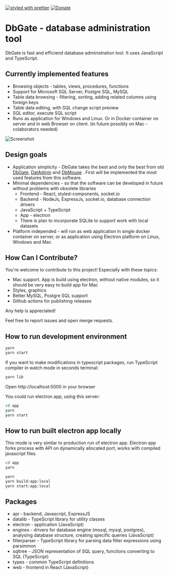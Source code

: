 [![styled with prettier](https://img.shields.io/badge/styled_with-prettier-ff69b4.svg)](https://github.com/prettier/prettier)
[![Donate](https://img.shields.io/badge/donate-paypal-blue.svg)](https://paypal.me/JanProchazkaCz/30eur)

# DbGate - database administration tool

DbGate is fast and efficiend database administration tool. It uses JavaScript and TypeScript. 

## Currently implemented features
* Browsing objects - tables, views, procedures, functions
* Support for Microsoft SQL Server, Postgre SQL, MySQL
* Table data browsing - filtering, sorting, adding related columns using foreign keys
* Table data editing, with SQL change script preview
* SQL editor, execute SQL script
* Runs as application for Windows and Linux. Or in Docker container on server and in web Browser on client. (in future possibly on Mac - colaborators needed)

![Screenshot](https://raw.githubusercontent.com/dbshell/dbgate/master/screenshot.png)

## Design goals
* Application simplicity - DbGate takes the best and only the best from old [DbGate](http://www.jenasoft.com/dbgate), [DatAdmin](http://www.jenasoft.com/datadmin) and [DbMouse](http://www.jenasoft.com/dbmouse) . First will be implemented the most used features from this software.
* Minimal dependencies - so that the software can be developed in future without problems with obsolete libraries
    * Frontend - React, styled-components, socket.io
    * Backend - NodeJs, ExpressJs, socket.io, database connection drivers
    * JavaScript + TypeScript
    * App - electron
    * There is plan to incorporate SQLite to support work with local datasets
* Platform independed - will run as web application in single docker container on server, or as application using Electron platform on Linux, Windows and Mac

## How Can I Contribute?
You're welcome to contribute to this project! Especially with these topics:

* Mac support. App is build using electron, without native modules, so it should be very easy to build app for Mac
* Styles, graphics
* Better MySQL, Postgre SQL support
* Github actions for publishing releases

Any help is appreciated!

Feel free to report issues and open merge requests.

## How to run development environment

```sh
yarn
yarn start
```

If you want to make modifications in typescript packages, run TypeScript compiler in watch mode in seconds terminal:
```sh
yarn lib
```

Open http://localhost:5000 in your browser

You could run electron app, using this server:
```sh
cd app
yarn
yarn start
```

## How to run built electron app locally
This mode is very similar to production run of electron app. Electron app forks process with API on dynamically allocated port, works with compiled javascript files.

```sh
cd app
yarn
```

```sh
yarn
yarn build:app:local
yarn start:app:local
```

## Packages
* api - backend, Javascript, ExpressJS
* datalib - TypeScript library for utility classes
* electron - application (JavaScript)
* engines - drivers for database engine (mssql, mysql, postgres), analysing database structure, creating specific queries (JavaScript)
* filterparser - TypeScript library for parsing data filter expressions using parsimmon
* sqltree - JSON representation of SQL query, functions converting to SQL (TypeScript)
* types - common TypeScript definitions
* web - frontend in React (JavaScript)
